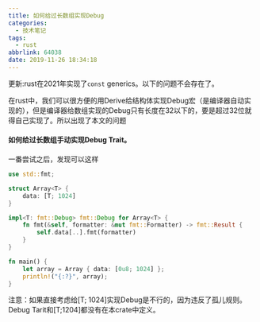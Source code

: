 ```yaml
---
title: 如何给过长数组实现Debug
categories:
  - 技术笔记
tags:
  - rust
abbrlink: 64038
date: 2019-11-26 18:34:18
---
```


更新:rust在2021年实现了`const` generics。以下的问题不会存在了。

在rust中，我们可以很方便的用Derive给结构体实现Debug宏（是编译器自动实现的），但是编译器给数组实现的Debug只有长度在32以下的，要是超过32位就得自己实现了。所以出现了本文的问题
<!--more-->

#### 如何给过长数组手动实现Debug Trait。

一番尝试之后，发现可以这样

```rust
use std::fmt;

struct Array<T> {
    data: [T; 1024]
}

impl<T: fmt::Debug> fmt::Debug for Array<T> {
    fn fmt(&self, formatter: &mut fmt::Formatter) -> fmt::Result {
        self.data[..].fmt(formatter)
    }
}

fn main() {
    let array = Array { data: [0u8; 1024] };
    println!("{:?}", array);
}

```

注意：如果直接考虑给[T; 1024]实现Debug是不行的，因为违反了孤儿规则。Debug Tarit和[T;1204]都没有在本crate中定义。